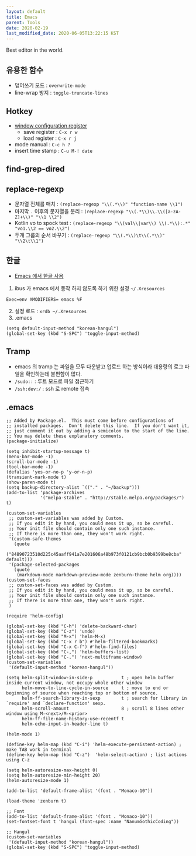 ```yaml
---
layout: default
title: Emacs
parent: Tools
date: 2020-02-19
last_modified_date: 2020-06-05T13:22:15 KST
---
```


Best editor in the world.

## 유용한 함수

- 덮어쓰기 모드 : `overwrite-mode`
- line-wrap 방지 : `toggle-truncate-lines`

## Hotkey

- [window configuration register](https://www.gnu.org/software/emacs/manual/html_node/emacs/Configuration-Registers.html#Configuration-Registers)
  - save register : `C-x r w`
  - load register : `C-x r j`
- mode manual : `C-c h ?`
- insert time stamp : `C-u M-! date`

## find-grep-dired

## replace-regexp

- 문자열 전체를 매치 : `(replace-regexp "\\(.*\\)" "function-name \\1")`
- 마지막 `.` 이후의 문자열을 분리 : `(replace-regexp "\\(.*\\)\\.\\([a-zA-Z]+\\)" "\\1 \\2")`
- Kotlin vo to spock test : `(replace-regexp "\\(val\\|var\\) \\(.*\\):.*" "vo1.\\2 == vo2.\\2")`
- 두개 그룹의 순서 바꾸기 : `(replace-regexp "\\(.*\\)\t\\(.*\\)" "\\2\t\\1")`

## 한글

- [Emacs 에서 한글 사용](https://m.blog.naver.com/jodi999/221256569685)

1. ibus 가 emacs 에서 동작 하지 않도록 하기 위한 설정 `~/.Xresources`

```
Exec=env XMODIFIERS= emacs %F
```

2. 설정 로드 : `xrdb ~/.Xresources`
3. .emacs

```
(setq default-input-method "korean-hangul")
(global-set-key (kbd "S-SPC") 'toggle-input-method)
```


## Tramp

- emacs 의 tramp 는 파일을 모두 다운받고 업로드 하는 방식이라 대용량의 로그 파일을 확인하는데 불편함이 많다.
- `/sudo::` : 루트 모드로 파일 접근하기
- `/ssh:dev:/` : ssh 로 remote 접속

## .emacs

```elisp
;; Added by Package.el.  This must come before configurations of
;; installed packages.  Don't delete this line.  If you don't want it,
;; just comment it out by adding a semicolon to the start of the line.
;; You may delete these explanatory comments.
(package-initialize)

(setq inhibit-startup-message t)
(menu-bar-mode -1)
(scroll-bar-mode -1)
(tool-bar-mode -1)
(defalias 'yes-or-no-p 'y-or-n-p)
(transient-mark-mode t)
(show-paren-mode t)
(setq backup-directory-alist `(("." . "~/backup")))
(add-to-list 'package-archives
             '("melpa-stable" . "http://stable.melpa.org/packages/") t)

(custom-set-variables
 ;; custom-set-variables was added by Custom.
 ;; If you edit it by hand, you could mess it up, so be careful.
 ;; Your init file should contain only one such instance.
 ;; If there is more than one, they won't work right.
 '(custom-safe-themes
   (quote
    ("84890723510d225c45aaff941a7e201606a48b973f0121cb9bcb0b9399be8cba" default)))
 '(package-selected-packages
   (quote
    (markdown-mode markdown-preview-mode zenburn-theme helm org))))
(custom-set-faces
 ;; custom-set-faces was added by Custom.
 ;; If you edit it by hand, you could mess it up, so be careful.
 ;; Your init file should contain only one such instance.
 ;; If there is more than one, they won't work right.
 )

(require 'helm-config)

(global-set-key (kbd "C-h") 'delete-backward-char)
(global-set-key (kbd "C-z") 'undo)
(global-set-key (kbd "M-x") 'helm-M-x)
(global-set-key (kbd "C-x r b") #'helm-filtered-bookmarks)
(global-set-key (kbd "C-x C-f") #'helm-find-files)
(global-set-key (kbd "C-,") 'helm-buffers-list)
(global-set-key (kbd "C-.") 'next-multiframe-window)
(custom-set-variables
 '(default-input-method "korean-hangul"))

(setq helm-split-window-in-side-p           t ; open helm buffer inside current window, not occupy whole other window
      helm-move-to-line-cycle-in-source     t ; move to end or beginning of source when reaching top or bottom of source.
      helm-ff-search-library-in-sexp        t ; search for library in `require' and `declare-function' sexp.
      helm-scroll-amount                    8 ; scroll 8 lines other window using M-<next>/M-<prior>
      helm-ff-file-name-history-use-recentf t
      helm-echo-input-in-header-line t)

(helm-mode 1)

(define-key helm-map (kbd "C-i") 'helm-execute-persistent-action) ; make TAB work in terminal
(define-key helm-map (kbd "C-z")  'helm-select-action) ; list actions using C-z

(setq helm-autoresize-max-height 0)
(setq helm-autoresize-min-height 20)
(helm-autoresize-mode 1)

(add-to-list 'default-frame-alist '(font . "Monaco-10"))

(load-theme 'zenburn t)

;; Font
(add-to-list 'default-frame-alist '(font . "Monaco-10"))
(set-fontset-font t 'hangul (font-spec :name "NanumGothicCoding"))

;; Hangul
(custom-set-variables
 '(default-input-method "korean-hangul"))
(global-set-key (kbd "S-SPC") 'toggle-input-method)
```

